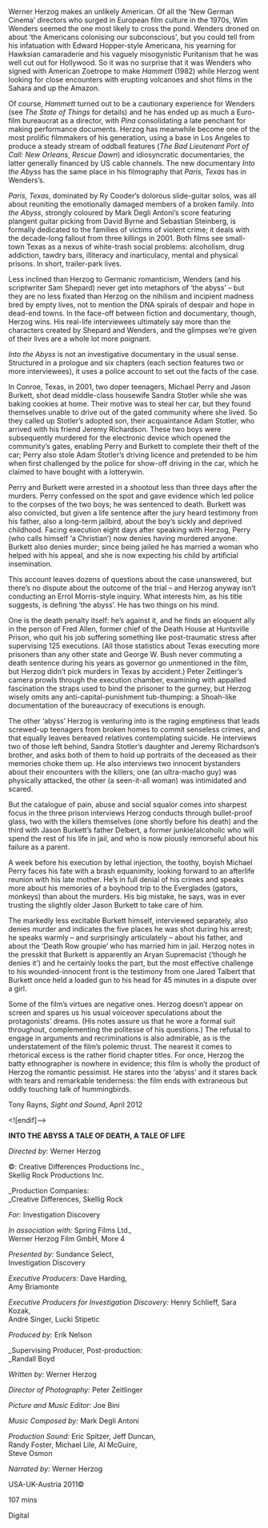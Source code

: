 
Werner Herzog makes an unlikely American. Of all the ‘New German Cinema’ directors who surged in European film culture in the 1970s, Wim Wenders seemed the one most likely to cross the pond. Wenders droned on about ‘the Americans colonising our subconscious’, but you could tell from his infatuation with Edward Hopper-style Americana, his yearning for Hawksian camaraderie and his vaguely misogynistic Puritanism that he was well cut out for Hollywood. So it was no surprise that it was Wenders who signed with American Zoetrope to make _Hammett_ (1982) while Herzog went looking for close encounters with erupting volcanoes and shot films in the Sahara and up the Amazon.

Of course, _Hammett_ turned out to be a cautionary experience for Wenders (see _The State of Things_ for details) and he has ended up as much a Euro-film bureaucrat as a director, with _Pina_ consolidating a late penchant for making performance documents. Herzog has meanwhile become one of the most prolific filmmakers of his generation, using a base in Los Angeles to produce a steady stream of oddball features (_The Bad Lieutenant  Port of Call: New Orleans_, _Rescue Dawn_) and idiosyncratic documentaries, the latter generally financed by US cable channels. The new documentary _Into the Abyss_ has the same place in his filmography that _Paris, Texas_ has in Wenders’s.

_Paris, Texas_, dominated by Ry Cooder’s dolorous slide-guitar solos, was all about reuniting the emotionally damaged members of a broken family. _Into the Abyss_, strongly coloured by Mark Degli Antoni’s score featuring plangent guitar picking from David Byrne and Sebastian Steinberg, is formally dedicated to the families of victims of violent crime; it deals with the decade-long fallout from three killings in 2001. Both films see small-town Texas as a nexus of white-trash social problems: alcoholism, drug addiction, tawdry bars, illiteracy and inarticulacy, mental and physical prisons. In short, trailer-park lives.

Less inclined than Herzog to Germanic romanticism, Wenders (and his scriptwriter Sam Shepard) never get into metaphors of ‘the abyss’ – but they are no less fixated than Herzog on the nihilism and incipient madness bred by empty lives, not to mention the DNA spirals of despair and hope in dead-end towns. In the face-off between fiction and documentary, though, Herzog wins. His real-life interviewees ultimately say more than the characters created by Shepard and Wenders, and the glimpses we’re given of their lives are a whole lot more poignant.

_Into the Abyss_ is not an investigative documentary in the usual sense. Structured in a prologue and six chapters (each section features two or more interviewees), it uses a police account to set out the facts of the case.

In Conroe, Texas, in 2001, two doper teenagers, Michael Perry and Jason Burkett, shot dead middle-class housewife Sandra Stotler while she was baking cookies at home. Their motive was to steal her car, but they found themselves unable to drive out of the gated community where she lived. So they called up Stotler’s adopted son, their acquaintance Adam Stotler, who arrived with his friend Jeremy Richardson. These two boys were subsequently murdered for the electronic device which opened the community’s gates, enabling Perry and Burkett to complete their theft of the car; Perry also stole Adam Stotler’s driving licence and pretended to be him when first challenged by the police for show-off driving in the car, which he claimed to have bought with a lotterywin.

Perry and Burkett were arrested in a shootout less than three days after the murders. Perry confessed on the spot and gave evidence which led police to the corpses of the two boys; he was sentenced to death. Burkett was also convicted, but given a life sentence after the jury heard testimony from his father, also a long-term jailbird, about the boy’s sickly and deprived childhood. Facing execution eight days after speaking with Herzog, Perry (who calls himself ‘a Christian’) now denies having murdered anyone. Burkett also denies murder; since being jailed he has married a woman who helped with his appeal, and she is now expecting his child by artificial insemination.

This account leaves dozens of questions about the case unanswered, but there’s no dispute about the outcome of the trial – and Herzog anyway isn’t conducting an Errol Morris-style inquiry. What interests him, as his title suggests, is defining ‘the abyss’. He has two things on his mind.

One is the death penalty itself: he’s against it, and he finds an eloquent ally in the person of Fred Allen, former chief of the Death House at Huntsville Prison, who quit his job suffering something like post-traumatic stress after supervising 125 executions. (All those statistics about Texas executing more prisoners than any other state and George W. Bush never commuting a death sentence during his years as governor go unmentioned in the film, but Herzog didn’t pick murders in Texas by accident.) Peter Zeitlinger’s camera prowls through the execution chamber, examining with appalled fascination the straps used to bind the prisoner to the gurney, but Herzog wisely omits any anti-capital-punishment tub-thumping: a Shoah-like documentation of the bureaucracy of executions is enough.

The other ‘abyss’ Herzog is venturing into is the raging emptiness that leads screwed-up teenagers from broken homes to commit senseless crimes, and that equally leaves bereaved relatives contemplating suicide. He interviews two of those left behind, Sandra Stotler’s daughter and Jeremy Richardson’s brother, and asks both of them to hold up portraits of the deceased as their memories choke them up. He also interviews two innocent bystanders about their encounters with the killers; one (an ultra-macho guy) was physically attacked, the other (a seen-it-all woman) was intimidated and scared.

But the catalogue of pain, abuse and social squalor comes into sharpest focus in the three prison interviews Herzog conducts through bullet-proof glass, two with the killers themselves (one shortly before his death) and the third with Jason Burkett’s father Delbert, a former junkie/alcoholic who will spend the rest of his life in jail, and who is now piously remorseful about his failure as a parent.

A week before his execution by lethal injection, the toothy, boyish Michael Perry faces his fate with a brash equanimity, looking forward to an afterlife reunion with his late mother. He’s in full denial of his crimes and speaks more about his memories of a boyhood trip to the Everglades (gators, monkeys) than about the murders. His big mistake, he says, was in ever trusting the slightly older Jason Burkett to take care of him.

The markedly less excitable Burkett himself, interviewed separately, also denies murder and indicates the five places he was shot during his arrest; he speaks warmly – and surprisingly articulately – about his father, and about the ‘Death Row groupie’ who has married him in jail. Herzog notes in the presskit that Burkett is apparently an Aryan Supremacist (‘though he denies it’) and he certainly looks the part, but the most effective challenge to his wounded-innocent front is the testimony from one Jared Talbert that Burkett once held a loaded gun to his head for 45 minutes in a dispute over a girl.

Some of the film’s virtues are negative ones. Herzog doesn’t appear on screen and spares us his usual voiceover speculations about the protagonists’ dreams. (His notes assure us that he wore a formal suit throughout, complementing the politesse of his questions.) The refusal to engage in arguments and recriminations is also admirable, as is the understatement of the film’s polemic thrust. The nearest it comes to rhetorical excess is the rather florid chapter titles. For once, Herzog the batty ethnographer is nowhere in evidence; this film is wholly the product of Herzog the romantic pessimist. He stares into the ‘abyss’ and it stares back with tears and remarkable tenderness: the film ends with extraneous but oddly touching talk of hummingbirds.

Tony Rayns, _Sight and Sound_, April 2012

<![endif]-->

**INTO THE ABYSS  A TALE OF DEATH, A TALE OF LIFE**

_Directed by:_ Werner Herzog

©: Creative Differences Productions Inc.,  
Skellig Rock Productions Inc.

_Production Companies:  
_Creative Differences, Skellig Rock

_For:_ Investigation Discovery

_In association with:_ Spring Films Ltd._,_  
Werner Herzog Film GmbH, More 4

_Presented by:_ Sundance Select,  
Investigation Discovery

_Executive Producers:_ Dave Harding,  
Amy Briamonte

_Executive Producers for Investigation Discovery:_ Henry Schlieff, Sara Kozak,  
André Singer, Lucki Stipetic

_Produced by:_ Erik Nelson

_Supervising Producer, Post-production:  
_Randall Boyd

_Written by:_ Werner Herzog

_Director of Photography:_ Peter Zeitlinger

_Picture and Music Editor:_ Joe Bini

_Music Composed by:_ Mark Degli Antoni

_Production Sound:_ Eric Spitzer, Jeff Duncan,  
Randy Foster, Michael Lile, Al McGuire,  
Steve Osmon

_Narrated by:_ Werner Herzog

USA-UK-Austria 2011©

107 mins

Digital
<!--stackedit_data:
eyJoaXN0b3J5IjpbOTcxNzEwNTNdfQ==
-->